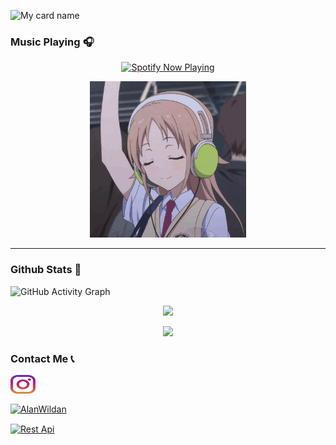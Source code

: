 ![My card name](https://cardivo.vercel.app/api?name=AlanX404&description=Loe%20Ngentod%20Ngapain%20Kesini&image=https://x-uploader.alanwildan.repl.co/file/THt1M7J8HdOs.jpg?v=4&backgroundColor=%23ecf0f1&instagram=pler.mp4&Facebook=Alan%20wildan&github=alanwildan&pattern=leaf&colorPattern=%23eaeaea)

### Music Playing 🎧

<p align="center">
  <a href="https://open.spotify.com/playlist/654rmZwiJjQtKOzjQtfksO?si=PSnCZq4tQDi7DTWle5kZwg&utm_source=copy-link&dl_branch=1" target="_blank"><img src="https://now-playing-on-spotify.vercel.app/api/spotify" alt="Spotify Now Playing" width="350"/></a>
</p>

<p align="center">
  <img src="https://github.com/alanwildan/alanwildan/blob/main/8Nwv.gif" width="250"/>
</p>

--------

### Github Stats 🚀

![GitHub Activity Graph](https://activity-graph.herokuapp.com/graph?username=alanwildan&bg_color=000000&color=4fff67&line=4fff67&point=ffffff&area=true&hide_border=true)  
<p align="center"><a href="https://github.com/alanwildan"><img src="https://github-readme-stats.vercel.app/api?username=alanwildan&show_icons=true&theme=radical"></a></p>
<p align="center"><a href="https://github.com/alanwildan"><img src="https://github-readme-stats.vercel.app/api/top-langs/?username=alanwildan&theme=radical&layout=compact"></a></p> 


### Contact Me 📞

<p align="left"><a href="https://instagram.com/shitpost.id_._" target="blank"><img align="center" src="https://github.com/ArugaZ/ArugaZ/blob/main/images/instagram.svg?raw=true" alt="yooiamthoriq" height="30" width="40" /></a></p> <p align="left"><a href="https://wa.me/6285158410062" target="blank"><img align="center" src="https://storage.caliph71.xyz/img/whatsapp.svg" alt="AlanWildan" height="30" width="40" /></a></p> <p align="left"><a href="https://alanwildan-api.herokuapp.com/api" target="blank"><img align="center" src="https://storage.caliph71.xyz/img/web.svg" alt="Rest Api" height="30" width="40" /></a></p>

